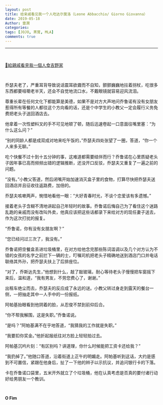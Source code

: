 ```yaml
---
layout: post
title: 给亲戚看见我一个人吃达尔莫洛（Leone Abbacchio/ Giorno Giovanna）
date: 2019-05-18
Author: 壹澗
categories: 
tags: [JOJO, 茶茸, MLA]
comments: true
--- 
```


***

<br/>

[🎵給親戚看見我一個人食吉野家](https://www.youtube.com/watch?v=uKErUmwwjCs "給親戚看見我一個人食吉野家")

<br/>

乔瑟夫老了，严重耳背导致说话震耳欲聋而不自知，颤颤巍巍地拄着拐杖，吃很多东西都要咀嚼老半天，还会不自觉地流口水，不戴眼镜就容易迎风流泪。

尊重长辈在任何文化下都能算是美德，如果不是对方大声地问乔鲁诺有没有女朋友惹得所有等餐的人都往这个方向看的话，还是个中学生的小教父一定会履行义务免费把老头子送回酒店去。

他拿着一次性塑料叉的手不可见地顿了顿，随后迅速卷起一口意面往嘴里塞：“为什么这么问？”

“别的同龄人都是成双成对地来吃午饭的，”乔瑟夫四处张望了一圈，答道，“你一个人来多无聊。”

吃个快餐不过十到十五分钟的事，这难道都需要结伴而行？乔鲁诺在心里质疑老头子因年事已高而频频出错的逻辑推断，还没开口反驳，乔瑟夫又重复了一遍之前的问题。

“没有。”小教父答道，然后闭嘴开始加速消灭盒子里的食物，打算尽快把乔瑟夫送回酒店并且征收往返路费，加倍的。

乔瑟夫咳嗽两声，惋惜地看他一眼：“大好青春时光，不谈个恋爱该有多遗憾。”

接着老头子含糊不清地讲起自己年轻时的故事。乔鲁诺后悔自己为了看住这个迷路乱跑的亲戚而没有改叫外卖，他真应该把这些话都录下来给对方的现任妻子送去，作为这次打扰的报复。

“乔鲁诺，你有没有女朋友啊？”

“您已经问过三次了，我没有。”

乔鲁诺把空餐盒丢进垃圾桶里，在对方给他念完那些陈词滥调以及几个对方认为不错的女孩的名字之前拦下一辆的士，叮嘱司机把老头子精确地送到酒店门口并电话联络其外孙，把乔瑟夫扶上了后排座位。

“对了，乔斯达先生，”他想到什么，敲了敲玻璃，耐心等待老头子慢慢把车窗摇下来后，温和道，“我有男友，不劳您费心了，谢谢。”

出租车绝尘而去，乔瑟夫的反应成了永远的谜。小教父转过身走到露天的餐台一侧，一把抽走其中一人手中的一份报纸。

阿帕基抬眼看到他阴着的脸，从忍俊不禁到前仰后合。

“你不帮我解围，这是失职。”乔鲁诺说。

“是吗？”阿帕基满不在乎地答道，“我猜我的工作就是失职。”

“我要扣你奖金。”他折起报纸往对方脸上轻轻拍过去。

阿帕基沉吟片刻：“有区别吗？讲道理，你什么时候能把工资卡还给我？”

“我扔掉了。”他随口答道，沿着街道上正午的明媚走。阿帕基听到这话，大约是感到不可置信，紧跟在他身后，扯了一下他的辫子以示抗议，并追问银行卡的下落。

卡在乔鲁诺口袋里，五米开外就立了个垃圾桶，他在认真考虑是否真的要付诸行动好给男朋友一个教训。

<br/>

**O Fim**
